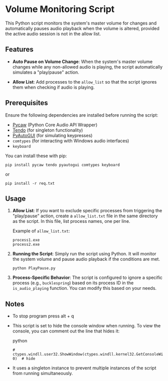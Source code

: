 Volume Monitoring Script
========================

This Python script monitors the system's master volume for changes and automatically pauses audio playback when the volume is altered, provided the active audio session is not in the allow list.

Features
--------

*   **Auto Pause on Volume Change**: When the system's master volume changes while any non-allowed audio is playing, the script automatically simulates a "play/pause" action.
    
*   **Allow List**: Add processes to the `allow_list` so that the script ignores them when checking if audio is playing.

Prerequisites
-------------

Ensure the following dependencies are installed before running the script:

*   [Pycaw](https://github.com/AndreMiras/pycaw) (Python Core Audio API Wrapper)
*   [Tendo](https://github.com/pycontribs/tendo) (for singleton functionality)
*   [PyAutoGUI](https://github.com/asweigart/pyautogui) (for simulating keypresses)
*   `comtypes` (for interacting with Windows audio interfaces)
*   `keyboard`

You can install these with pip:

```
pip install pycaw tendo pyautogui comtypes keyboard
```
or
```
pip install -r req.txt
```

Usage
-----

1.  **Allow List**: If you want to exclude specific processes from triggering the "play/pause" action, create a `allow_list.txt` file in the same directory as the script. In this file, list process names, one per line.
    
    Example of `allow_list.txt`:    
    ```
    process1.exe
    process2.exe
    ```
    
3.  **Running the Script**: Simply run the script using Python. It will monitor the system volume and pause audio playback if the conditions are met.

    ```
    python PlayPause.py
    ```

3.  **Process-Specific Behavior**: The script is configured to ignore a specific process (e.g., `bucklespring`) based on its process ID in the `is_audio_playing` function. You can modify this based on your needs.

Notes
-----

*   To stop program press alt + q
*   This script is set to hide the console window when running. To view the console, you can comment out the line that hides it:   

    python
    
    ```
    # ctypes.windll.user32.ShowWindow(ctypes.windll.kernel32.GetConsoleWindow(), 0)  # hide
    ```

*   It uses a singleton instance to prevent multiple instances of the script from running simultaneously.
